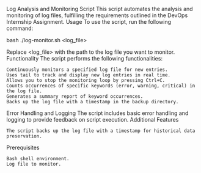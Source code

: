 Log Analysis and Monitoring Script
This script automates the analysis and monitoring of log files, fulfilling the requirements outlined in the DevOps Internship Assignment.
Usage
To use the script, run the following command:

bash
./log-monitor.sh <log_file>

Replace <log_file> with the path to the log file you want to monitor.
Functionality
The script performs the following functionalities:

    Continuously monitors a specified log file for new entries.
    Uses tail to track and display new log entries in real time.
    Allows you to stop the monitoring loop by pressing Ctrl+C.
    Counts occurrences of specific keywords (error, warning, critical) in the log file.
    Generates a summary report of keyword occurrences.
    Backs up the log file with a timestamp in the backup directory.

Error Handling and Logging
The script includes basic error handling and logging to provide feedback on script execution.
Additional Features

    The script backs up the log file with a timestamp for historical data preservation.

Prerequisites

    Bash shell environment.
    Log file to monitor.
